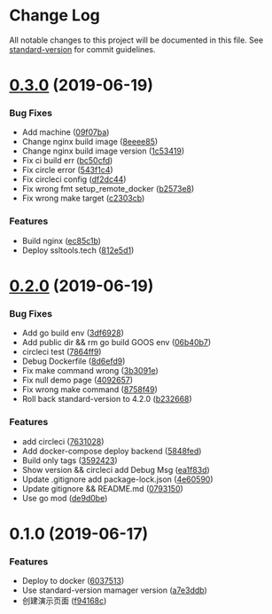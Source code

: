 # Change Log

All notable changes to this project will be documented in this file. See [standard-version](https://github.com/conventional-changelog/standard-version) for commit guidelines.

<a name="0.3.0"></a>
# [0.3.0](https://github.com/razeencheng/ssltools.tech/compare/v0.2.0...v0.3.0) (2019-06-19)


### Bug Fixes

* Add machine ([09f07ba](https://github.com/razeencheng/ssltools.tech/commit/09f07ba))
* Change nginx build image ([8eeee85](https://github.com/razeencheng/ssltools.tech/commit/8eeee85))
* Change nginx build image version ([1c53419](https://github.com/razeencheng/ssltools.tech/commit/1c53419))
* Fix ci build err ([bc50cfd](https://github.com/razeencheng/ssltools.tech/commit/bc50cfd))
* Fix circle error ([543f1c4](https://github.com/razeencheng/ssltools.tech/commit/543f1c4))
* Fix circleci config ([df2dc44](https://github.com/razeencheng/ssltools.tech/commit/df2dc44))
* Fix wrong fmt setup_remote_docker ([b2573e8](https://github.com/razeencheng/ssltools.tech/commit/b2573e8))
* Fix wrong make target ([c2303cb](https://github.com/razeencheng/ssltools.tech/commit/c2303cb))


### Features

* Build nginx ([ec85c1b](https://github.com/razeencheng/ssltools.tech/commit/ec85c1b))
* Deploy ssltools.tech ([812e5d1](https://github.com/razeencheng/ssltools.tech/commit/812e5d1))



<a name="0.2.0"></a>
# [0.2.0](https://github.com/razeencheng/ssltools.tech/compare/v0.1.0...v0.2.0) (2019-06-19)


### Bug Fixes

* Add go build env ([3df6928](https://github.com/razeencheng/ssltools.tech/commit/3df6928))
* Add public dir && rm go build GOOS env ([06b40b7](https://github.com/razeencheng/ssltools.tech/commit/06b40b7))
* circleci test ([7864ff9](https://github.com/razeencheng/ssltools.tech/commit/7864ff9))
* Debug Dockerfile ([8d6efd9](https://github.com/razeencheng/ssltools.tech/commit/8d6efd9))
* Fix make command wrong ([3b3091e](https://github.com/razeencheng/ssltools.tech/commit/3b3091e))
* Fix null demo page ([4092657](https://github.com/razeencheng/ssltools.tech/commit/4092657))
* Fix wrong make command ([8758f49](https://github.com/razeencheng/ssltools.tech/commit/8758f49))
* Roll back standard-version to 4.2.0 ([b232668](https://github.com/razeencheng/ssltools.tech/commit/b232668))


### Features

* add circleci ([7631028](https://github.com/razeencheng/ssltools.tech/commit/7631028))
* Add docker-compose deploy backend ([5848fed](https://github.com/razeencheng/ssltools.tech/commit/5848fed))
* Build only tags ([3592423](https://github.com/razeencheng/ssltools.tech/commit/3592423))
* Show version && circleci add Debug Msg ([ea1f83d](https://github.com/razeencheng/ssltools.tech/commit/ea1f83d))
* Update .gitignore add package-lock.json ([4e60590](https://github.com/razeencheng/ssltools.tech/commit/4e60590))
* Update gitignore && README.md ([0793150](https://github.com/razeencheng/ssltools.tech/commit/0793150))
* Use go mod ([de9d0be](https://github.com/razeencheng/ssltools.tech/commit/de9d0be))



<a name="0.1.0"></a>
# 0.1.0 (2019-06-17)


### Features

* Deploy to docker ([6037513](https://github.com/razeencheng/ssltools.tech/commit/6037513))
* Use standard-version mamager version ([a7e3ddb](https://github.com/razeencheng/ssltools.tech/commit/a7e3ddb))
* 创建演示页面 ([f94168c](https://github.com/razeencheng/ssltools.tech/commit/f94168c))
